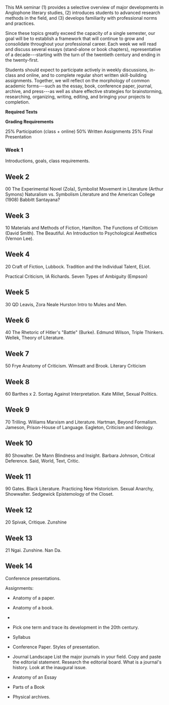 This MA seminar (1) provides a selective overview of major developments in
Anglophone literary studies, (2) introduces students to advanced research
methods in the field, and (3) develops familiarity with professional norms and
practices.

Since these topics greatly exceed the capacity of a single semester, our goal
will be to establish a framework that will continue to grow and consolidate
throughout your professional career. Each week we will read and discuss
several essays (stand-alone or book chapters), representative of a
decade---starting with the turn of the twentieth century and ending in the
twenty-first.

Students should expect to participate actively in weekly discussions, in-class
and online, and to complete regular short written skill-building assignments.
Together, we will reflect on the morphology of common academic forms---such as
the essay, book, conference paper, journal, archive, and press---as well as
share effective strategies for brainstorming, researching, organizing,
writing, editing, and bringing your projects to completion.

**Required Texts**

**Grading Requirements**

25% Participation (class + online)
50% Written Assignments
25% Final Presentation

### Week 1
Introductions, goals, class requirements.

## Week 2

00 The Experimental Novel (Zola), Symbolist Movement in Literature (Arthur Symons)
Naturalism vs. Symbolism
Literature and the American College (1908) Babbitt
Santayana?

## Week 3
10 Materials and Methods of Fiction, Hamilton. The Functions of Criticism
(David Smith). The Beautiful. An Introduction to Psychological Aesthetics
(Vernon Lee).

## Week 4

20 Craft of Fiction, Lubbock. Tradition and the Individual Talent, ELiot.

Practical Criticism, IA Richards. Seven Types of Ambiguity (Empson)

## Week 5
30 QD Leavis, Zora Neale Hurston Intro to Mules and Men.

## Week 6
40 The Rhetoric of Hitler's "Battle" (Burke). Edmund Wilson, Triple Thinkers.
Wellek, Theory of Literature.

## Week 7
50 Frye Anatomy of Criticism. Wimsatt and Brook. Literary Criticism

## Week 8
60 Barthes x 2. Sontag Against Interpretation. Kate Millet, Sexual Politics.

## Week 9
70 Trilling. Williams Marxism and Literature. Hartman, Beyond Formalism.
Jameson, Prison-House of Language. Eagleton, Criticism and Ideology.

## Week 10

80 Showalter. De Mann Blindness and Insight. Barbara Johnson, Critical
Deference. Said, World, Text, Critic.

## Week 11

90 Gates. Black Literature. Practicing New Historicism. Sexual Anarchy,
Showwalter. Sedgewick Epistemology of the Closet.

## Week 12

20 Spivak, Critique. Zunshine

## Week 13

21 Ngai. Zunshine. Nan Da.

## Week 14

Conference presentations.

Assignments:
- Anatomy of a paper.
- Anatomy of a book.
- 
- Pick one term and trace its development in the 20th century.
- Syllabus
- Conference Paper. Styles of presentation.

- Journal Landscape
List the major journals in your field. Copy and paste the editorial statement.
Research the editorial board. What is a journal's history. Look at the
inaugural issue.

- Anatomy of an Essay
- Parts of a Book
- Physical archives.

